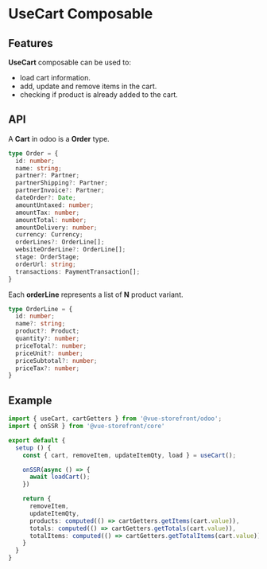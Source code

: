 # UseCart Composable

## Features
**UseCart** composable can be used to:

* load cart information.
* add, update and remove items in the cart.
* checking if product is already added to the cart.

## API
A **Cart** in odoo is a **Order** type.

```ts
type Order = {
  id: number;
  name: string;
  partner?: Partner;
  partnerShipping?: Partner;
  partnerInvoice?: Partner;
  dateOrder?: Date;
  amountUntaxed: number;
  amountTax: number;
  amountTotal: number;
  amountDelivery: number;
  currency: Currency;
  orderLines?: OrderLine[];
  websiteOrderLine?: OrderLine[];
  stage: OrderStage;
  orderUrl: string;
  transactions: PaymentTransaction[];
}
```

Each **orderLine** represents a list of **N** product variant.

```ts
type OrderLine = {
  id: number;
  name?: string;
  product?: Product;
  quantity?: number;
  priceTotal?: number;
  priceUnit?: number;
  priceSubtotal?: number;
  priceTax?: number;
}
```

## Example

```ts
import { useCart, cartGetters } from '@vue-storefront/odoo';
import { onSSR } from '@vue-storefront/core'

export default {
  setup () {
    const { cart, removeItem, updateItemQty, load } = useCart();

    onSSR(async () => {
      await loadCart();
    })

    return {
      removeItem,
      updateItemQty,
      products: computed(() => cartGetters.getItems(cart.value)),
      totals: computed(() => cartGetters.getTotals(cart.value)),
      totalItems: computed(() => cartGetters.getTotalItems(cart.value))
    }
  }
}
```